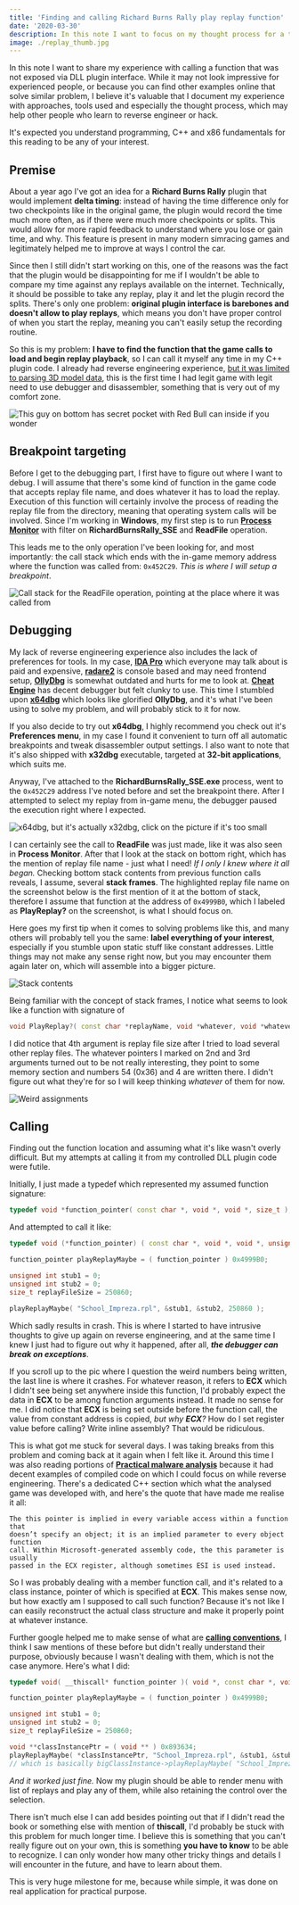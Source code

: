 ```yaml
---
title: 'Finding and calling Richard Burns Rally play replay function'
date: '2020-03-30'
description: In this note I want to focus on my thought process for a trivial reverse engineering problem - how do I find the function I want and call it from the code I have control over?
image: ./replay_thumb.jpg
---
```

In this note I want to share my experience with calling a function that was not exposed via DLL plugin interface. While it may not look impressive for experienced people, or because you can find other examples online that solve similar problem, I believe it's valuable that I document my experience with approaches, tools used and especially the thought process, which may help other people who learn to reverse engineer or hack.

It's expected you understand programming, C++ and x86 fundamentals for this reading to be any of your interest.

## **Premise**

About a year ago I've got an idea for a **Richard Burns Rally** plugin that would implement **delta timing**: instead of having the time difference only for two checkpoints like in the original game, the plugin would record the time much more often, as if there were much more checkpoints or splits. This would allow for more rapid feedback to understand where you lose or gain time, and why. This feature is present in many modern simracing games and legitimately helped me to improve at ways I control the car.

Since then I still didn't start working on this, one of the reasons was the fact that the plugin would be disappointing for me if I wouldn't be able to compare my time against any replays available on the internet. Technically, it should be possible to take any replay, play it and let the plugin record the splits. There's only one problem: **original plugin interface is barebones and doesn't allow to play replays**, which means you don't have proper control of when you start the replay, meaning you can't easily setup the recording routine.

So this is my problem: **I have to find the function that the game calls to load and begin replay playback**, so I can call it myself any time in my C++ plugin code. I already had reverse engineering experience, [but it was limited to parsing 3D model data](/notes/cw-reverse-engineering-models/), this is the first time I had legit game with legit need to use debugger and disassembler, something that is very out of my comfort zone.

![This guy on bottom has secret pocket with Red Bull can inside if you wonder](./replay.jpg)

## **Breakpoint targeting**

Before I get to the debugging part, I first have to figure out where I want to debug. I will assume that there's some kind of function in the game code that accepts replay file name, and does whatever it has to load the replay. Execution of this function will certainly involve the process of reading the replay file from the directory, meaning that operating system calls will be involved. Since I'm working in **Windows**, my first step is to run [**Process Monitor**](https://docs.microsoft.com/en-us/sysinternals/downloads/procmon) with filter on **RichardBurnsRally_SSE** and **ReadFile** operation.

This leads me to the only operation I've been looking for, and most importantly: the call stack which ends with the in-game memory address where the function was called from: `0x452C29`. *This is where I will setup a breakpoint*.

![Call stack for the ReadFile operation, pointing at the place where it was called from](./read_file.png)

## **Debugging**

My lack of reverse engineering experience also includes the lack of preferences for tools. In my case, [**IDA Pro**](https://www.hex-rays.com/products/ida/) which everyone may talk about is paid and expensive, [**radare2**](https://github.com/radareorg/radare2) is console based and may need frontend setup, [**OllyDbg**](http://www.ollydbg.de/) is somewhat outdated and hurts for me to look at. [**Cheat Engine**](https://www.cheatengine.org/) has decent debugger but felt clunky to use. This time I stumbled upon [**x64dbg**](https://x64dbg.com/) which looks like glorified **OllyDbg**, and it's what I've been using to solve my problem, and will probably stick to it for now.

If you also decide to try out **x64dbg**, I highly recommend you check out it's **Preferences menu**, in my case I found it convenient to turn off all automatic breakpoints and tweak disassembler output settings. I also want to note that it's also shipped with **x32dbg** executable, targeted at **32-bit applications**, which suits me.

Anyway, I've attached to the **RichardBurnsRally_SSE.exe** process, went to the `0x452C29` address I've noted before and set the breakpoint there. After I attempted to select my replay from in-game menu, the debugger paused the execution right where I expected.

![x64dbg, but it's actually x32dbg, click on the picture if it's too small](./first_breakpoint.png)

I can certainly see the call to **ReadFile** was just made, like it was also seen in **Process Monitor**. After that I look at the stack on bottom right, which has the mention of replay file name - just what I need! *If I only I knew where it all began.* Checking bottom stack contents from previous function calls reveals, I assume, several **stack frames**. The highlighted replay file name on the screenshot below is the first mention of it at the bottom of stack, therefore I assume that function at the address of `0x4999B0`, which I labeled as **PlayReplay?** on the screenshot, is what I should focus on.

Here goes my first tip when it comes to solving problems like this, and many others will probably tell you the same: **label everything of your interest**, especially if you stumble upon static stuff like constant addresses. Little things may not make any sense right now, but you may encounter them again later on, which will assemble into a bigger picture.

![Stack contents](./stack.png)

Being familiar with the concept of stack frames, I notice what seems to look like a function with signature of
```cpp
void PlayReplay?( const char *replayName, void *whatever, void *whatever2, size_t replayFileSize )
```

I did notice that 4th argument is replay file size after I tried to load several other replay files. The whatever pointers I marked on 2nd and 3rd arguments turned out to be not really interesting, they point to some memory section and numbers 54 (0x36) and 4 are written there. I didn't figure out what they're for so I will keep thinking *whatever* of them for now.

![Weird assignments](./weird_assignments.png)

## **Calling**

Finding out the function location and assuming what it's like wasn't overly difficult. But my attempts at calling it from my controlled DLL plugin code were futile.

Initially, I just made a typedef which represented my assumed function signature:
```cpp
typedef void *function_pointer( const char *, void *, void *, size_t );
```

And attempted to call it like:
```cpp
typedef void (*function_pointer) ( const char *, void *, void *, unsigned int );

function_pointer playReplayMaybe = ( function_pointer ) 0x4999B0;

unsigned int stub1 = 0;
unsigned int stub2 = 0;
size_t replayFileSize = 250860;

playReplayMaybe( "School_Impreza.rpl", &stub1, &stub2, 250860 );
```

Which sadly results in crash. This is where I started to have intrusive thoughts to give up again on reverse engineering, and at the same time I knew I just had to figure out why it happened, after all, ***the debugger can break on exceptions***.

If you scroll up to the pic where I question the weird numbers being written, the last line is where it crashes. For whatever reason, it refers to **ECX** which I didn't see being set anywhere inside this function, I'd probably expect the data in **ECX** to be among function arguments instead. It made no sense for me. I did notice that **ECX** is being set outside before the function call, the value from constant address is copied, *but why **ECX**?* How do I set register value before calling? Write inline assembly? That would be ridiculous.

This is what got me stuck for several days. I was taking breaks from this problem and coming back at it again when I felt like it. Around this time I was also reading portions of [**Practical malware analysis**](https://www.oreilly.com/library/view/practical-malware-analysis/9781593272906/) because it had decent examples of compiled code on which I could focus on while reverse engineering. There's a dedicated C++ section which what the analysed game was developed with, and here's the quote that have made me realise it all:

```
The this pointer is implied in every variable access within a function that
doesn’t specify an object; it is an implied parameter to every object function
call. Within Microsoft-generated assembly code, the this parameter is usually
passed in the ECX register, although sometimes ESI is used instead.
```

So I was probably dealing with a member function call, and it's related to a class instance, pointer of which is specified at **ECX**. This makes sense now, but how exactly am I supposed to call such function? Because it's not like I can easily reconstruct the actual class structure and make it properly point at whatever instance.

Further google helped me to make sense of what are [**calling conventions**](https://en.wikipedia.org/wiki/X86_calling_conventions), I think I saw mentions of these before but didn't really understand their purpose, obviously because I wasn't dealing with them, which is not the case anymore. Here's what I did:

```cpp
typedef void( __thiscall* function_pointer )( void *, const char *, void *, void *, size_t );

function_pointer playReplayMaybe = ( function_pointer ) 0x4999B0;

unsigned int stub1 = 0;
unsigned int stub2 = 0;
size_t replayFileSize = 250860;

void **classInstancePtr = ( void ** ) 0x893634;
playReplayMaybe( *classInstancePtr, "School_Impreza.rpl", &stub1, &stub2, replayFileSize );
// which is basically bigClassInstance->playReplayMaybe( "School_Impreza.rpl", ... )
```

*And it worked just fine.* Now my plugin should be able to render menu with list of replays and play any of them, while also retaining the control over the selection.

There isn't much else I can add besides pointing out that if I didn't read the book or something else with mention of **thiscall**, I'd probably be stuck with this problem for much longer time. I believe this is something that you can't really figure out on your own, this is something **you have to know** to be able to recognize. I can only wonder how many other tricky things and details I will encounter in the future, and have to learn about them.

This is very huge milestone for me, because while simple, it was done on real application for practical purpose.